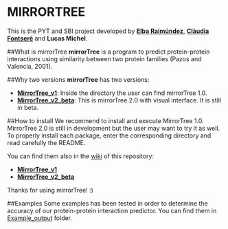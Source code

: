 # MIRRORTREE 

This is the PYT and SBI project developed by [**Elba Raimúndez**](https://github.com/elbaraim), [**Clàudia Fontserè**](https://github.com/claudefa) and **Lucas Michel**. 

##What is mirrorTree
**mirrorTree** is a program to predict protein-protein interactions using similarity between two protein families (Pazos and Valencia, 2001).

##Why two versions
**mirrorTree** has two versions:
- [**MirrorTree_v1**](https://github.com/claudefa/PythonProject/tree/master/MirrorTree_v1): Inside the directory the user can find mirrorTree 1.0. 
- [**MirrorTree_v2_beta**](https://github.com/claudefa/PythonProject/tree/master/MirrorTree_v2_beta): This is mirrorTree 2.0 with visual interface. It is still in beta.

##How to install
We recommend to install and execute MirrorTree 1.0.
MirrorTree 2.0 is still in development but the user may want to try it as well. 
To properly install each package, enter the corresponding directory and read carefully the README.

You can find them also in the [wiki](https://github.com/claudefa/PythonProject/wiki) of this repository:
- [**MirrorTree_v1**](https://github.com/claudefa/PythonProject/wiki/MirrorTree_v1.0) 
- [**MirrorTree_v2_beta**](https://github.com/claudefa/PythonProject/wiki/MirrorTree_v2.0_Beta)

Thanks for using mirrorTree! :)

##Examples
Some examples has been tested in order to determine the accuracy of our protein-protein interaction predictor.
You can find them in [Example_output](https://github.com/claudefa/PythonProject/tree/master/Example_output) folder.

